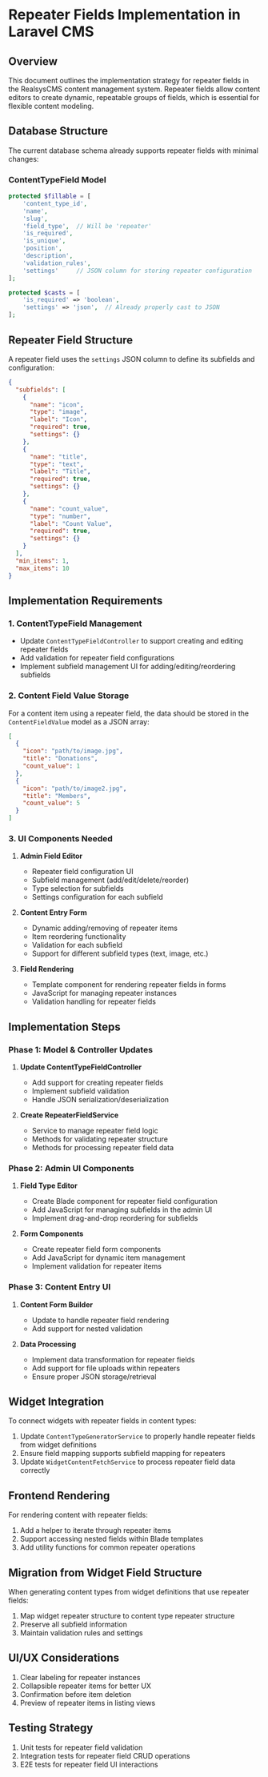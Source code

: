 # Repeater Fields Implementation in Laravel CMS

## Overview

This document outlines the implementation strategy for repeater fields in the RealsysCMS content management system. Repeater fields allow content editors to create dynamic, repeatable groups of fields, which is essential for flexible content modeling.

## Database Structure

The current database schema already supports repeater fields with minimal changes:

### ContentTypeField Model

```php
protected $fillable = [
    'content_type_id',
    'name',
    'slug',
    'field_type',  // Will be 'repeater'
    'is_required',
    'is_unique',
    'position',
    'description',
    'validation_rules',
    'settings'     // JSON column for storing repeater configuration
];

protected $casts = [
    'is_required' => 'boolean',
    'settings' => 'json',  // Already properly cast to JSON
];
```

## Repeater Field Structure

A repeater field uses the `settings` JSON column to define its subfields and configuration:

```json
{
  "subfields": [
    {
      "name": "icon",
      "type": "image",
      "label": "Icon",
      "required": true,
      "settings": {}
    },
    {
      "name": "title",
      "type": "text",
      "label": "Title",
      "required": true,
      "settings": {}
    },
    {
      "name": "count_value",
      "type": "number",
      "label": "Count Value",
      "required": true,
      "settings": {}
    }
  ],
  "min_items": 1,
  "max_items": 10
}
```

## Implementation Requirements

### 1. ContentTypeField Management

- Update `ContentTypeFieldController` to support creating and editing repeater fields
- Add validation for repeater field configurations
- Implement subfield management UI for adding/editing/reordering subfields

### 2. Content Field Value Storage

For a content item using a repeater field, the data should be stored in the `ContentFieldValue` model as a JSON array:

```json
[
  {
    "icon": "path/to/image.jpg",
    "title": "Donations",
    "count_value": 1
  },
  {
    "icon": "path/to/image2.jpg",
    "title": "Members",
    "count_value": 5
  }
]
```

### 3. UI Components Needed

1. **Admin Field Editor**
   - Repeater field configuration UI
   - Subfield management (add/edit/delete/reorder)
   - Type selection for subfields
   - Settings configuration for each subfield

2. **Content Entry Form**
   - Dynamic adding/removing of repeater items
   - Item reordering functionality
   - Validation for each subfield
   - Support for different subfield types (text, image, etc.)

3. **Field Rendering**
   - Template component for rendering repeater fields in forms
   - JavaScript for managing repeater instances
   - Validation handling for repeater fields

## Implementation Steps

### Phase 1: Model & Controller Updates

1. **Update ContentTypeFieldController**
   - Add support for creating repeater fields
   - Implement subfield validation
   - Handle JSON serialization/deserialization

2. **Create RepeaterFieldService**
   - Service to manage repeater field logic
   - Methods for validating repeater structure
   - Methods for processing repeater field data

### Phase 2: Admin UI Components

1. **Field Type Editor**
   - Create Blade component for repeater field configuration
   - Add JavaScript for managing subfields in the admin UI
   - Implement drag-and-drop reordering for subfields

2. **Form Components**
   - Create repeater field form components
   - Add JavaScript for dynamic item management
   - Implement validation for repeater items

### Phase 3: Content Entry UI

1. **Content Form Builder**
   - Update to handle repeater field rendering
   - Add support for nested validation

2. **Data Processing**
   - Implement data transformation for repeater fields
   - Add support for file uploads within repeaters
   - Ensure proper JSON storage/retrieval

## Widget Integration

To connect widgets with repeater fields in content types:

1. Update `ContentTypeGeneratorService` to properly handle repeater fields from widget definitions
2. Ensure field mapping supports subfield mapping for repeaters
3. Update `WidgetContentFetchService` to process repeater field data correctly

## Frontend Rendering

For rendering content with repeater fields:

1. Add a helper to iterate through repeater items
2. Support accessing nested fields within Blade templates
3. Add utility functions for common repeater operations

## Migration from Widget Field Structure

When generating content types from widget definitions that use repeater fields:

1. Map widget repeater structure to content type repeater structure
2. Preserve all subfield information
3. Maintain validation rules and settings

## UI/UX Considerations

1. Clear labeling for repeater instances
2. Collapsible repeater items for better UX
3. Confirmation before item deletion
4. Preview of repeater items in listing views

## Testing Strategy

1. Unit tests for repeater field validation
2. Integration tests for repeater field CRUD operations
3. E2E tests for repeater field UI interactions
